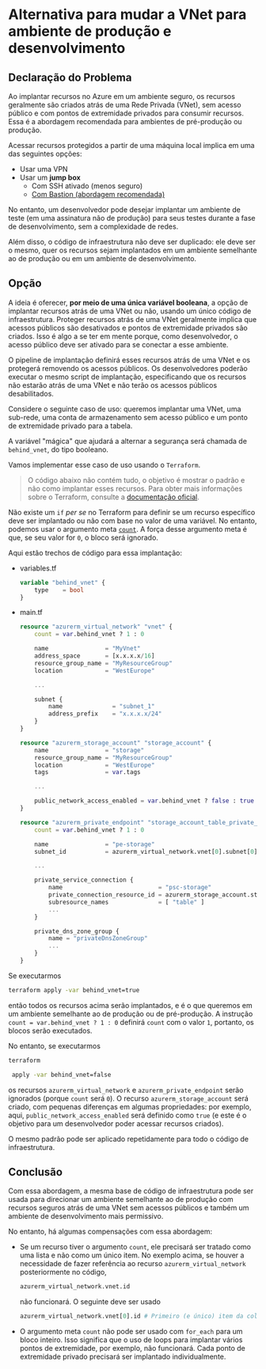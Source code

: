 # Alternativa para mudar a VNet para ambiente de produção e desenvolvimento

## Declaração do Problema

Ao implantar recursos no Azure em um ambiente seguro, os recursos geralmente são criados atrás de uma Rede Privada (VNet), sem acesso público e com pontos de extremidade privados para consumir recursos. Essa é a abordagem recomendada para ambientes de pré-produção ou produção.

Acessar recursos protegidos a partir de uma máquina local implica em uma das seguintes opções:

- Usar uma VPN
- Usar um **jump box**
  - Com SSH ativado (menos seguro)
  - [Com Bastion (abordagem recomendada)](https://learn.microsoft.com/en-us/azure/cloud-adoption-framework/scenarios/cloud-scale-analytics/architectures/connect-to-environments-privately#about-azure-bastion-host-and-jumpboxes)

No entanto, um desenvolvedor pode desejar implantar um ambiente de teste (em uma assinatura não de produção) para seus testes durante a fase de desenvolvimento, sem a complexidade de redes.

Além disso, o código de infraestrutura não deve ser duplicado: ele deve ser o mesmo, quer os recursos sejam implantados em um ambiente semelhante ao de produção ou em um ambiente de desenvolvimento.

## Opção

A ideia é oferecer, **por meio de uma única variável booleana**, a opção de implantar recursos atrás de uma VNet ou não, usando um único código de infraestrutura. Proteger recursos atrás de uma VNet geralmente implica que acessos públicos são desativados e pontos de extremidade privados são criados. Isso é algo a se ter em mente porque, como desenvolvedor, o acesso público deve ser ativado para se conectar a esse ambiente.

O pipeline de implantação definirá esses recursos atrás de uma VNet e os protegerá removendo os acessos públicos. Os desenvolvedores poderão executar o mesmo script de implantação, especificando que os recursos não estarão atrás de uma VNet e não terão os acessos públicos desabilitados.

Considere o seguinte caso de uso: queremos implantar uma VNet, uma sub-rede, uma conta de armazenamento sem acesso público e um ponto de extremidade privado para a tabela.

A variável "mágica" que ajudará a alternar a segurança será chamada de `behind_vnet`, do tipo booleano.

Vamos implementar esse caso de uso usando o `Terraform`.

> O código abaixo não contém tudo, o objetivo é mostrar o padrão e não como implantar esses recursos. Para obter mais informações sobre o Terraform, consulte a [documentação oficial](https://registry.terraform.io/providers/hashicorp/azurerm/latest/docs).

Não existe um `if` *per se* no Terraform para definir se um recurso específico deve ser implantado ou não com base no valor de uma variável. No entanto, podemos usar o argumento meta [`count`](https://developer.hashicorp.com/terraform/language/meta-arguments/count). A força desse argumento meta é que, se seu valor for `0`, o bloco será ignorado.

Aqui estão trechos de código para essa implantação:

- variables.tf

    ```terraform
    variable "behind_vnet" {
        type    = bool
    }
    ```

- main.tf

    ```terraform
    resource "azurerm_virtual_network" "vnet" {
        count = var.behind_vnet ? 1 : 0

        name                = "MyVnet"
        address_space       = [x.x.x.x/16]
        resource_group_name = "MyResourceGroup"
        location            = "WestEurope"

        ...

        subnet {
            name              = "subnet_1"
            address_prefix    = "x.x.x.x/24"
        }
    }

    resource "azurerm_storage_account" "storage_account" {
        name                = "storage"
        resource_group_name = "MyResourceGroup"
        location            = "WestEurope"
        tags                = var.tags

        ...

        public_network_access_enabled = var.behind_vnet ? false : true
    }

    resource "azurerm_private_endpoint" "storage_account_table_private_endpoint" {
        count = var.behind_vnet ? 1 : 0

        name                = "pe-storage"
        subnet_id           = azurerm_virtual_network.vnet[0].subnet[0].id

        ...

        private_service_connection {
            name                           = "psc-storage"
            private_connection_resource_id = azurerm_storage_account.storage_account.id
            subresource_names              = [ "table" ]
            ...
        }

        private_dns_zone_group {
            name = "privateDnsZoneGroup"
            ...
        }
    }
    ```

Se executarmos

```bash
terraform apply -var behind_vnet=true
```

então todos os recursos acima serão implantados, e é o que queremos em um ambiente semelhante ao de produção ou de pré-produção. A instrução `count = var.behind_vnet ? 1 : 0` definirá `count` com o valor `1`, portanto, os blocos serão executados.

No entanto, se executarmos

```bash
terraform

 apply -var behind_vnet=false
```

os recursos `azurerm_virtual_network` e `azurerm_private_endpoint` serão ignorados (porque `count` será `0`). O recurso `azurerm_storage_account` será criado, com pequenas diferenças em algumas propriedades: por exemplo, aqui, `public_network_access_enabled` será definido como `true` (e este é o objetivo para um desenvolvedor poder acessar recursos criados).

O mesmo padrão pode ser aplicado repetidamente para todo o código de infraestrutura.

## Conclusão

Com essa abordagem, a mesma base de código de infraestrutura pode ser usada para direcionar um ambiente semelhante ao de produção com recursos seguros atrás de uma VNet sem acessos públicos e também um ambiente de desenvolvimento mais permissivo.

No entanto, há algumas compensações com essa abordagem:

- Se um recurso tiver o argumento `count`, ele precisará ser tratado como uma lista e não como um único item. No exemplo acima, se houver a necessidade de fazer referência ao recurso `azurerm_virtual_network` posteriormente no código,

    ```terraform
    azurerm_virtual_network.vnet.id
    ```

    não funcionará. O seguinte deve ser usado

    ```terraform
    azurerm_virtual_network.vnet[0].id # Primeiro (e único) item da coleção
    ```

- O argumento meta `count` não pode ser usado com `for_each` para um bloco inteiro. Isso significa que o uso de loops para implantar vários pontos de extremidade, por exemplo, não funcionará. Cada ponto de extremidade privado precisará ser implantado individualmente.
